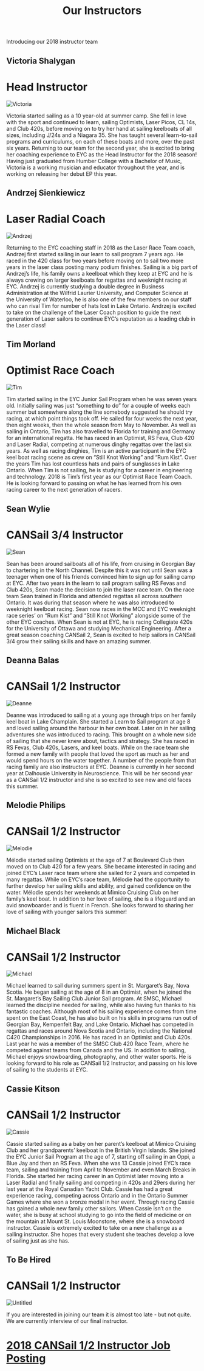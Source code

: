 ﻿---
layout: page
title: Our Instructors
permalink: /our-instructors/
---

Introducing our 2018 instructor team

## Victoria Shalygan

# Head Instructor

![Victoria](/assets/our-team/2018Victoria.jpg)

Victoria started sailing as a 10 year-old at summer camp. She fell in love with the sport and continued to learn, sailing Optimists, Laser Picos, CL 14s, and Club 420s, before moving on to try her hand at sailing keelboats of all sizes, including J/24s and a Niagara 35.  She has taught several learn-to-sail programs and curriculums, on each of these boats and more, over the past six years.  Returning to our team for the second year, she is excited to bring her coaching experience to EYC as the Head Instructor for the 2018 season!
Having just graduated from Humber College with a Bachelor of Music, Victoria is a working musician and educator throughout the year, and is working on releasing her debut EP this year.

## Andrzej Sienkiewicz
# Laser Radial Coach
![Andrzej](/assets/our-team/2018Andrzej.jpg)

Returning to the EYC coaching staff in 2018 as the Laser Race Team coach, Andrzej first started sailing in our learn to sail program 7 years ago. He raced in the 420 class for two years before moving on to sail two more years in the laser class posting many podium finishes. Sailing is a big part of Andrzej’s life, his family owns a keelboat which they keep at EYC and he is always crewing on larger keelboats for regattas and weeknight racing at EYC. 
Andrzej is currently studying a double degree in Business Administration at the Wilfrid Laurier University, and Computer Science at the University of Waterloo, he is also one of the few members on our staff who can rival Tim for number of hats lost in Lake Ontario. 
Andrzej is excited to take on the challenge of the Laser Coach position to guide the next generation of Laser sailors to continue EYC’s reputation as a leading club  in the Laser class!

## Tim Morland
# Optimist Race Coach
![Tim](/assets/our-team/2018Tim.jpg)

Tim started sailing in the EYC Junior Sail Program when he was seven years old.  Initially sailing was just “something to do” for a couple of weeks each summer but somewhere along the line somebody suggested he should try racing, at which point things took off.  He sailed for four weeks the next year, then eight weeks, then the whole season from May to November.  As well as sailing in Ontario, Tim has also travelled to Florida for training and Germany for an international regatta.  He has raced in an Optimist, RS Feva, Club 420 and Laser Radial, competing at numerous dinghy regattas over the last six years.  As well as racing dinghies, Tim is an active participant in the EYC keel boat racing scene as crew on “Still Knot Working” and “Rum Kist”.
Over the years Tim has lost countless hats and pairs of sunglasses in Lake Ontario.
When Tim is not sailing, he is studying for a career in engineering and technology.
2018 is Tim’s first year as our Optimist Race Team Coach.  He is looking forward to passing on what he has learned from his own racing career to the next generation of racers.

## Sean Wylie
# CANSail 3/4 Instructor
![Sean](/assets/our-team/2018Sean.jpg)

Sean has been around sailboats all of his life, from cruising in Georgian Bay to chartering in the North Channel.  Despite this it was not until Sean was a teenager when one of his friends convinced him to sign up for sailing camp at EYC.  After two years in the learn to sail program sailing RS Fevas and Club 420s, Sean made the decision to join the laser race team.  On the race team Sean trained in Florida and attended regattas all across southern Ontario.  It was during that season where he was also introduced to weeknight keelboat racing.  Sean now races in the MCC and EYC weeknight race series’ on “Rum Kist” and “Still Knot Working” alongside some of the other EYC coaches. 
When Sean is not at EYC, he is racing Collegiate 420s for the University of Ottawa and studying Mechanical Engineering. 
After a great season coaching CANSail 2, Sean is excited to help sailors in CANSail 3/4 grow their sailing skills and have an amazing summer.

## Deanna Balas
# CANSail 1/2 Instructor
![Deanne](/assets/our-team/2018Deanne.jpg)

Deanne was introduced to sailing at a young age through trips on her family keel boat in Lake Champlain.  She started a Learn to Sail program at age 8 and loved sailing around the harbour in her own boat.  Later on in her sailing adventures she was introduced to racing.  This brought on a whole new side of sailing that she never knew about, tactics and strategy.  She has raced in RS Fevas, Club 420s, Lasers, and keel boats.  While on the race team she formed a new family with people that loved the sport as much as her and would spend hours on the water together.  A number of the people from that racing family are also instructors at EYC.
Deanne is currently in her second year at Dalhousie University in Neuroscience. This will be her second year as a CANSail 1/2 instructor and she is so excited to see new and old faces this summer.

## Melodie Philips
# CANSail 1/2 Instructor
![Melodie](/assets/our-team/2018Melodie.jpg)

Mélodie started sailing Optimists at the age of 7 at Boulevard Club then moved on to Club 420 for a few years.  She became interested in racing and joined EYC’s Laser race team where she sailed for 2 years and competed in many regattas.  While on EYC’s race team, Mélodie had the opportunity to further develop her sailing skills and ability, and gained confidence on the water. 
Mélodie spends her weekends at Mimico Cruising Club on her family’s keel boat. 
In addition to her love of sailing, she is a lifeguard and an avid snowboarder and is fluent in French.
She looks forward to sharing her love of sailing with younger sailors this summer!

## Michael Black
# CANSail 1/2 Instructor
![Michael](/assets/our-team/2018Michael.jpg)

Michael learned to sail during summers spent in St. Margaret’s Bay, Nova Scotia. He began sailing at the age of 8 in an Optimist, when he joined the St. Margaret’s Bay Sailing Club Junior Sail program.  At SMSC, Michael learned the discipline needed for sailing, while also having fun thanks to his fantastic coaches.  Although most of his sailing experience comes from time spent on the East Coast, he has also built on his skills in programs run out of Georgian Bay, Kempenfelt Bay, and Lake Ontario.
Michael has competed in regattas and races around Nova Scotia and Ontario, including the National C420 Championships in 2016.  He has raced in an Optimist and Club 420s.  Last year he was a member of the SMSC Club 420 Race Team, where he competed against teams from Canada and the US.
In addition to sailing, Michael enjoys snowboarding, photography, and other water sports. He is looking forward to his role as CANSail 1/2 Instructor, and passing on his love of sailing to the students at EYC.

## Cassie Kitson
# CANSail 1/2 Instructor
![Cassie](/assets/our-team/2018Cassie.jpg)

Cassie started sailing as a baby on her parent’s keelboat at Mimico Cruising Club and her grandparents’ keelboat in the British Virgin Islands.  She joined the EYC Junior Sail Program at the age of 7, starting off sailing in an Oppi, a Blue Jay and then an RS Feva.
When she was 13 Cassie joined EYC’s race team, sailing and training from April to November and even March Breaks in Florida.  She started her racing career in an Optimist later moving into a Laser Radial and finally sailing and competing in 420s and 29ers during her last year at the Royal Canadian Yacht Club.  Cassie has had a great experience racing, competing across Ontario and in the Ontario Summer Games where she won a bronze medal in her event.  Through racing Cassie has gained a whole new family other sailors.
When Cassie isn’t on the water, she is busy at school studying to go into the field of medicine or on the mountain at Mount St. Louis Moonstone, where she is a snowboard instructor.
Cassie is extremely excited to take on a new challenge as a sailing instructor.  She hopes that every student she teaches develop a love of sailing just as she has.

## To Be Hired
# CANSail 1/2 Instructor
![Untitled](/assets/our-team/2018Untitled.jpg)

If you are interested in joining our team it is almost too late - but not quite.  We are currently interview of our final instructor.
<h1><a href="/assets/job-postings/2018-EYC-CANSail-1-2-Instructor.pdf">2018 CANSail 1/2 Instructor Job Posting</a></h1>
